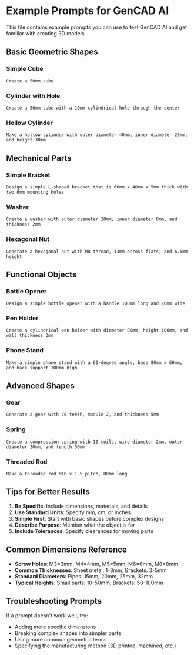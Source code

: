 # Example Prompts for GenCAD AI

This file contains example prompts you can use to test GenCAD AI and get familiar with creating 3D models.

## Basic Geometric Shapes

### Simple Cube
```
Create a 50mm cube
```

### Cylinder with Hole
```
Create a 50mm cube with a 10mm cylindrical hole through the center
```

### Hollow Cylinder
```
Make a hollow cylinder with outer diameter 40mm, inner diameter 20mm, and height 30mm
```

## Mechanical Parts

### Simple Bracket
```
Design a simple L-shaped bracket that is 60mm x 40mm x 5mm thick with two 6mm mounting holes
```

### Washer
```
Create a washer with outer diameter 20mm, inner diameter 8mm, and thickness 2mm
```

### Hexagonal Nut
```
Generate a hexagonal nut with M8 thread, 13mm across flats, and 6.5mm height
```

## Functional Objects

### Bottle Opener
```
Design a simple bottle opener with a handle 100mm long and 20mm wide
```

### Pen Holder
```
Create a cylindrical pen holder with diameter 80mm, height 100mm, and wall thickness 3mm
```

### Phone Stand
```
Make a simple phone stand with a 60-degree angle, base 80mm x 60mm, and back support 100mm high
```

## Advanced Shapes

### Gear
```
Generate a gear with 20 teeth, module 2, and thickness 5mm
```

### Spring
```
Create a compression spring with 10 coils, wire diameter 2mm, outer diameter 20mm, and length 50mm
```

### Threaded Rod
```
Make a threaded rod M10 x 1.5 pitch, 80mm long
```

## Tips for Better Results

1. **Be Specific**: Include dimensions, materials, and details
2. **Use Standard Units**: Specify mm, cm, or inches
3. **Simple First**: Start with basic shapes before complex designs
4. **Describe Purpose**: Mention what the object is for
5. **Include Tolerances**: Specify clearances for moving parts

## Common Dimensions Reference

- **Screw Holes**: M3=3mm, M4=4mm, M5=5mm, M6=6mm, M8=8mm
- **Common Thicknesses**: Sheet metal: 1-3mm, Brackets: 3-5mm
- **Standard Diameters**: Pipes: 15mm, 20mm, 25mm, 32mm
- **Typical Heights**: Small parts: 10-50mm, Brackets: 50-100mm

## Troubleshooting Prompts

If a prompt doesn't work well, try:
- Adding more specific dimensions
- Breaking complex shapes into simpler parts
- Using more common geometric terms
- Specifying the manufacturing method (3D printed, machined, etc.)
